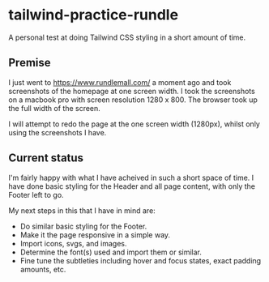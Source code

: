 # tailwind-practice-rundle
A personal test at doing Tailwind CSS styling in a short amount of time.

## Premise
I just went to https://www.rundlemall.com/ a moment ago and took screenshots of the homepage at one screen width.
I took the screenshots on a macbook pro with screen resolution 1280 x 800. The browser took up the full width of the screen.

I will attempt to redo the page at the one screen width (1280px), whilst only using the screenshots I have.

## Current status
I'm fairly happy with what I have acheived in such a short space of time.
I have done basic styling for the Header and all page content, with only the Footer left to go.

My next steps in this that I have in mind are:
- Do similar basic styling for the Footer.
- Make it the page responsive in a simple way.
- Import icons, svgs, and images.
- Determine the font(s) used and import them or similar.
- Fine tune the subtleties including hover and focus states, exact padding amounts, etc.